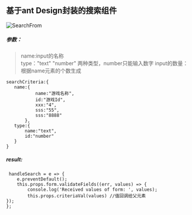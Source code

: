 ## 基于ant Design封装的搜索组件 
![SearchFrom](https://img.xuewuzhijing.top/admin/SearchFrom.png)
 
 ##### 参数：
  > name:input的名称  
  type："text" "number" 两种类型，number只能输入数字
  input的数量：根据name元素的个数生成
 ```
 searchCriteria:{
    name:{
            name:"游戏名称",
            id:"游戏Id",
            xxx:"4",
            sss:"55",
            sss:"8888"
        },
    type:{
        name:"text",
        id:"number"
    }
 }
 ```
 
 ##### result:
 
 ```
  handleSearch = e => {
     e.preventDefault();
     this.props.form.validateFields((err, values) => {
         console.log('Received values of form: ', values);
         this.props.criteriaVal(values) //值回调给父元素
 });
 };
  ```       